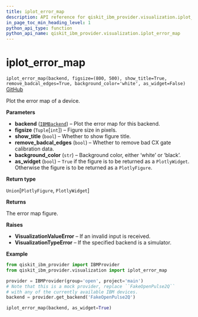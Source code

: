 ```yaml
---
title: iplot_error_map
description: API reference for qiskit_ibm_provider.visualization.iplot_error_map
in_page_toc_min_heading_level: 1
python_api_type: function
python_api_name: qiskit_ibm_provider.visualization.iplot_error_map
---
```


<span id="iplot-error-map" />

# iplot\_error\_map

<span id="qiskit_ibm_provider.visualization.iplot_error_map" />

`iplot_error_map(backend, figsize=(800, 500), show_title=True, remove_badcal_edges=True, background_color='white', as_widget=False)` [GitHub](https://github.com/Qiskit/qiskit-ibm-provider/tree/stable/0.10/qiskit_ibm_provider/visualization/interactive/error_map.py#L31-L556 "view source code")

Plot the error map of a device.

**Parameters**

*   **backend** ([`IBMBackend`](qiskit_ibm_provider.IBMBackend "qiskit_ibm_provider.ibm_backend.IBMBackend")) – Plot the error map for this backend.
*   **figsize** (`Tuple`\[`int`]) – Figure size in pixels.
*   **show\_title** (`bool`) – Whether to show figure title.
*   **remove\_badcal\_edges** (`bool`) – Whether to remove bad CX gate calibration data.
*   **background\_color** (`str`) – Background color, either ‘white’ or ‘black’.
*   **as\_widget** (`bool`) – `True` if the figure is to be returned as a `PlotlyWidget`. Otherwise the figure is to be returned as a `PlotlyFigure`.

**Return type**

`Union`\[`PlotlyFigure`, `PlotlyWidget`]

**Returns**

The error map figure.

**Raises**

*   **VisualizationValueError** – If an invalid input is received.
*   **VisualizationTypeError** – If the specified backend is a simulator.

**Example**

```python
from qiskit_ibm_provider import IBMProvider
from qiskit_ibm_provider.visualization import iplot_error_map

provider = IBMProvider(group='open', project='main')
# Note that this is a mock provider, replace ``FakeOpenPulse2Q``
# with any of the currently available IBM devices.
backend = provider.get_backend('FakeOpenPulse2Q')

iplot_error_map(backend, as_widget=True)
```

